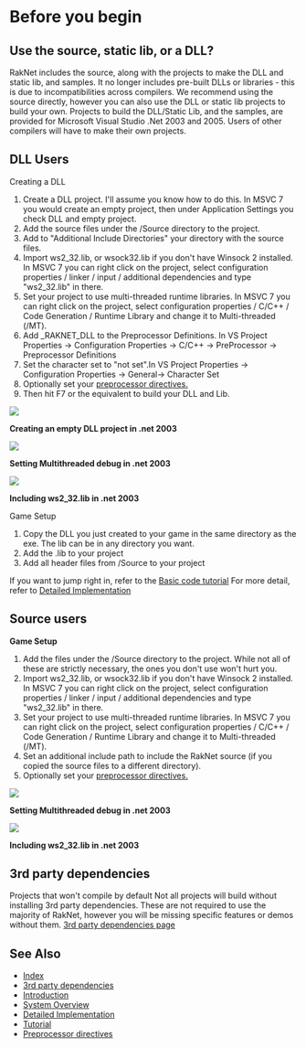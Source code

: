 # Before you begin 

## Use the source, static lib, or a DLL?

RakNet includes the source, along with the projects to make the DLL and static lib, and samples. It no longer includes pre-built DLLs or libraries - this is due to incompatibilities across compilers. We recommend using the source directly, however you can also use the DLL or static lib projects to build your own. Projects to build the DLL/Static Lib, and the samples, are provided for Microsoft Visual Studio .Net 2003 and 2005\. Users of other compilers will have to make their own projects.

## DLL Users

Creating a DLL

1.  Create a DLL project. I'll assume you know how to do this. In MSVC 7 you would create an empty project, then under Application Settings you check DLL and empty project.
2.  Add the source files under the /Source directory to the project.
3.  Add to "Additional Include Directories" your directory with the source files.
4.  Import ws2_32.lib, or wsock32.lib if you don't have Winsock 2 installed. In MSVC 7 you can right click on the project, select configuration properties / linker / input / additional dependencies and type "ws2_32.lib" in there.
5.  Set your project to use multi-threaded runtime libraries. In MSVC 7 you can right click on the project, select configuration properties / C/C++ / Code Generation / Runtime Library and change it to Multi-threaded (/MT).
6.  Add _RAKNET_DLL to the Preprocessor Definitions. In VS Project Properties -> Configuration Properties -> C/C++ -> PreProcessor -> Preprocessor Definitions
7.  Set the character set to "not set".In VS Project Properties -> Configuration Properties -> General-> Character Set
8.  Optionally set your [preprocessor directives.](preprocessordirectives.html)
9.  Then hit F7 or the equivalent to build your DLL and Lib.

[![](makedllsmall.jpg)](makedll.jpg)
 
**Creating an empty DLL project in .net 2003** 

[![](multithreadeddebugsmall.jpg)](multithreadeddebug.jpg)
 
**Setting Multithreaded debug in .net 2003** 

[![](ws2_32includesmall.jpg)](ws2_32include.jpg)
 
**Including ws2_32.lib in .net 2003** 

Game Setup

1.  Copy the DLL you just created to your game in the same directory as the exe. The lib can be in any directory you want.
2.  Add the .lib to your project
3.  Add all header files from /Source to your project

If you want to jump right in, refer to the [Basic code tutorial](tutorial.html)
For more detail, refer to [Detailed Implementation](detailedimplementation.html) 

## Source users 

**Game Setup**

1.  Add the files under the /Source directory to the project. While not all of these are strictly necessary, the ones you don't use won't hurt you.
2.  Import ws2_32.lib, or wsock32.lib if you don't have Winsock 2 installed. In MSVC 7 you can right click on the project, select configuration properties / linker / input / additional dependencies and type "ws2_32.lib" in there.
3.  Set your project to use multi-threaded runtime libraries. In MSVC 7 you can right click on the project, select configuration properties / C/C++ / Code Generation / Runtime Library and change it to Multi-threaded (/MT).
4.  Set an additional include path to include the RakNet source (if you copied the source files to a different directory).
5.  Optionally set your [preprocessor directives.](preprocessordirectives.html)

[![](multithreadeddebugsmall.jpg)](multithreadeddebug.jpg)

**Setting Multithreaded debug in .net 2003**

[![](ws2_32includesmall.jpg)](ws2_32include.jpg)

**Including ws2_32.lib in .net 2003**

## 3rd party dependencies 

<span class="RakNetBlueHeader">Projects that won't compile by default</span> Not all projects will build without installing 3rd party dependencies. These are not required to use the majority of RakNet, however you will be missing specific features or demos without them. [3rd party dependencies page](dependencies.html)

## See Also

* [Index](index.html)
* [3rd party dependencies](dependencies.html)
* [Introduction](introduction.html)
* [System Overview](systemoverview.html)
* [Detailed Implementation](detailedimplementation.html)
* [Tutorial](tutorial.html)
* [Preprocessor directives](preprocessordirectives.html)
